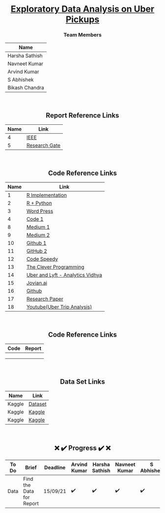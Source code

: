 <div align = "center">

# [Exploratory Data Analysis on Uber Pickups](#)

### Team Members

| Name           |
|----------------|
| Harsha Sathish   |
| Navneet Kumar    |
| Arvind Kumar    | 
| S Abhishek   |
| Bikash Chandra |
  
  
<br/>
  
## Report Reference Links

| Name           | Link |
|----------------|---------------|
| 4 | [IEEE](https://ieeexplore.ieee.org/document/9368922) |
| 5 | [Research Gate](https://www.researchgate.net/publication/349142254_DATA_EXPLORATORY_ON_TAXI_DATA_IN_NEW_YORK_CITY) |

  
<br/>
    
## Code Reference Links

| Name           | Link |
|----------------|---------------|
| 1 | [R Implementation](https://data-flair.training/blogs/r-data-science-project-uber-data-analysis/) |
| 2 | [R + Python](https://github.com/MachineLearningWithHuman/Projects/tree/master/Project%20UBER) |
| 3 | [Word Press](https://aboutdatascience.wordpress.com/2017/04/04/comprehensive-analysis-of-uber-dataset/) |
| 4 | [Code 1](https://github.com/geoninja/Uber-Data-Analysis/blob/master/NYC_Uber_Rides.ipynb) |
| 8 | [Medium 1](https://medium.com/analytics-vidhya/exploratory-data-analysis-of-uber-pickups-in-nyc-from-april-to-september-2014-ec78d5a35f78) |
| 9 | [Medium 2](https://medium.com/@hafsabatul.cse/uber-data-analysis-fee3eded7c56) |
| 10 | [Github 1](https://github.com/hafsa636/Uber-Data-Analysis-) |
| 11 | [GitHub 2](https://github.com/MachineLearningWithHuman/Projects/tree/master/Project%20UBER) |
| 12 | [Code Speedy](https://www.codespeedy.com/analyse-uber-data-in-python-using-machine-learning/) |
| 13 | [The Clever Programming](https://thecleverprogrammer.com/2021/04/21/uber-trips-analysis-using-python/) |
| 14 | [Uber and Lyft - Analytics Vidhya](https://www.analyticsvidhya.com/blog/2021/06/uber-and-lyft-cab-prices-data-analysis-and-visualization/) |
| 15 | [Jovian.ai](https://jovian.ai/danish-alam26/data-analysis-uber-trips) |
| 16 | [Github](https://github.com/hafsa636/Uber-Data-Analysis-) |
| 17 | [Research Paper](https://iopscience.iop.org/article/10.1088/1757-899X/1119/1/012013/pdf) |
| 18 | [Youtube(Uber Trip Analysis)](https://www.youtube.com/watch?v=tdhGqnBD2PU) |
  
  
  <br/>
    
## Code Reference Links

|      Code      | Report |
|----------------|---------------|
|  | []() |
|  | []() |
|  | []() |
  
  
  <br/>
  
## Data Set Links

| Name           | Link |
|----------------|---------------|
|  Kaggle   | [Dataset](https://www.kaggle.com/brllrb/uber-and-lyft-dataset-boston-ma) |
|  Kaggle   | [Kaggle](https://www.kaggle.com/fivethirtyeight/uber-pickups-in-new-york-city/download) |
|  Kaggle   | [Kaggle](https://www.kaggle.com/mohamed08/exploratory-data-analysis-for-uber-trips/data) |
  
<br/>
  
## :x: :heavy_check_mark: Progress :heavy_check_mark: :x: 

| To Do           | Brief | Deadline | Arvind Kumar | Harsha Sathish | Navneet Kumar  | S Abhishek | Bikash Chandra
|----------------|---------------|---------------|----------------|---------------|---------------|---------------|---------------
| Data | Find the Data for Report | 15/09/21 |:heavy_check_mark:  |:heavy_check_mark:  |:heavy_check_mark:  |:heavy_check_mark:   |  | 6 |

  
</div>


